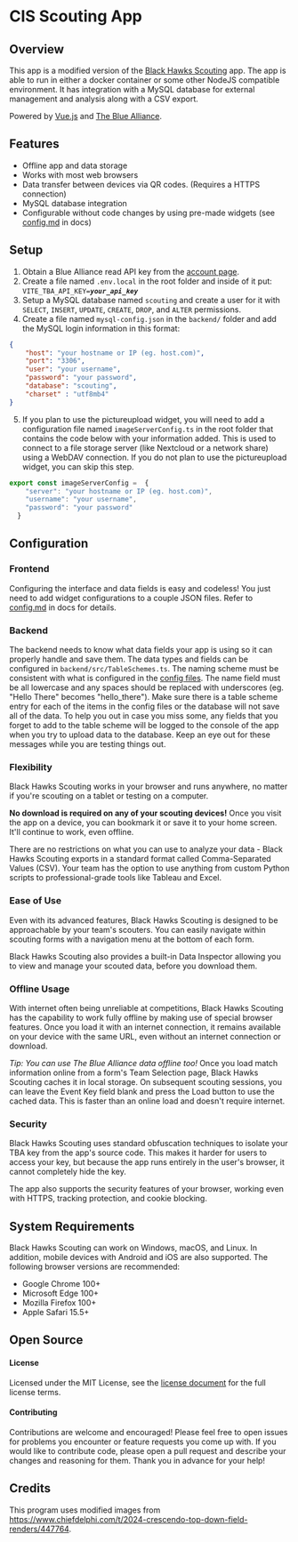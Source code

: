 # CIS Scouting App


## Overview

This app is a modified version of the [Black Hawks Scouting](https://github.com/FRC2834/blackhawks-scouting) app. The app is able to run in either a docker container or some other NodeJS compatible environment. It has integration with a MySQL database for external management and analysis along with a CSV export.

Powered by [Vue.js](https://vuejs.org) and [The Blue Alliance](https://thebluealliance.com).


## Features
 - Offline app and data storage
 - Works with most web browsers
 - Data transfer between devices via QR codes. (Requires a HTTPS connection)
 - MySQL database integration
 - Configurable without code changes by using pre-made widgets (see [config.md](docs/config.md) in docs)


## Setup
1. Obtain a Blue Alliance read API key from the [account page](https://www.thebluealliance.com/account).
2. Create a file named `.env.local` in the root folder and inside of it put: `VITE_TBA_API_KEY=`***```your_api_key```***
3. Setup a MySQL database named `scouting` and create a user for it with `SELECT`, `INSERT`, `UPDATE`, `CREATE`, `DROP`, and `ALTER` permissions.
4. Create a file named `mysql-config.json` in the `backend/` folder and add the MySQL login information in this format:
```json
{
    "host": "your hostname or IP (eg. host.com)",
    "port": "3306",
    "user": "your username",
    "password": "your password",
    "database": "scouting",
    "charset" : "utf8mb4"
}
```
5. If you plan to use the pictureupload widget, you will need to add a configuration file named `imageServerConfig.ts` in the root folder that contains the code below with your information added. This is used to connect to a file storage server (like Nextcloud or a network share) using a WebDAV connection. If you do not plan to use the pictureupload widget, you can skip this step.
```ts
export const imageServerConfig =  {
    "server": "your hostname or IP (eg. host.com)",
    "username": "your username",
    "password": "your password"
  }
```


## Configuration 

### Frontend
Configuring the interface and data fields is easy and codeless! You just need to add widget configurations to a couple JSON files. Refer to [config.md](docs/config.md) in docs for details.

### Backend
The backend needs to know what data fields your app is using so it can properly handle and save them. The data types and fields can be configured in `backend/src/TableSchemes.ts`. The naming scheme must be consistent with what is configured in the [config files](docs/config.md). The name field must be all lowercase and any spaces should be replaced with underscores (eg. "Hello There" becomes "hello_there"). Make sure there is a table scheme entry for each of the items in the config files or the database will not save all of the data. To help you out in case you miss some, any fields that you forget to add to the table scheme will be logged to the console of the app when you try to upload data to the database. Keep an eye out for these messages while you are testing things out.

### Flexibility

Black Hawks Scouting works in your browser and runs anywhere, no matter if you're scouting on a tablet or testing on a computer.

**No download is required on any of your scouting devices!** Once you visit the app on a device, you can bookmark it or save it to your home screen. It'll continue to work, even offline.

There are no restrictions on what you can use to analyze your data - Black Hawks Scouting exports in a standard format called Comma-Separated Values (CSV). Your team has the option to use anything from custom Python scripts to professional-grade tools like Tableau and Excel.

### Ease of Use

Even with its advanced features, Black Hawks Scouting is designed to be approachable by your team's scouters. You can easily navigate within scouting forms with a navigation menu at the bottom of each form.

Black Hawks Scouting also provides a built-in Data Inspector allowing you to view and manage your scouted data, before you download them.

### Offline Usage

With internet often being unreliable at competitions, Black Hawks Scouting has the capability to work fully offline by making use of special browser features. Once you load it with an internet connection, it remains available on your device with the same URL, even without an internet connection or download.

*Tip: You can use The Blue Alliance data offline too!* Once you load match information online from a form's Team Selection page, Black Hawks Scouting caches it in local storage. On subsequent scouting sessions, you can leave the Event Key field blank and press the Load button to use the cached data. This is faster than an online load and doesn't require internet.

### Security

Black Hawks Scouting uses standard obfuscation techniques to isolate your TBA key from the app's source code. This makes it harder for users to access your key, but because the app runs entirely in the user's browser, it cannot completely hide the key.

The app also supports the security features of your browser, working even with HTTPS, tracking protection, and cookie blocking.

## System Requirements

Black Hawks Scouting can work on Windows, macOS, and Linux. In addition, mobile devices with Android and iOS are also supported. The following browser versions are recommended:

- Google Chrome 100+
- Microsoft Edge 100+
- Mozilla Firefox 100+
- Apple Safari 15.5+

## Open Source

#### License
Licensed under the MIT License, see the [license document](/LICENSE.txt) for the full license terms.

#### Contributing
Contributions are welcome and encouraged! Please feel free to open issues for problems you encounter or feature requests you come up with. If you would like to contribute code, please open a pull request and describe your changes and reasoning for them. Thank you in advance for your help!

## Credits
This program uses modified images from
https://www.chiefdelphi.com/t/2024-crescendo-top-down-field-renders/447764.
